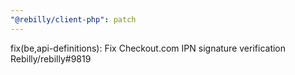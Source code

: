 ```yaml
---
"@rebilly/client-php": patch
---
```


fix(be,api-definitions): Fix Checkout.com IPN signature verification Rebilly/rebilly#9819
